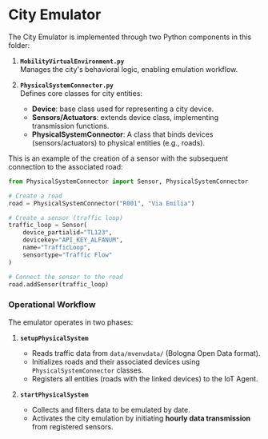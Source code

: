 # City Emulator
The City Emulator is implemented through two Python components in this folder:  

1. **`MobilityVirtualEnvironment.py`**  
   Manages the city's behavioral logic, enabling emulation workflow.  
   
2. **`PhysicalSystemConnector.py`**  
   Defines core classes for city entities:
   - **Device**: base class used for representing a city device.
   - **Sensors/Actuators**: extends device class, implementing transmission functions.   
   - **PhysicalSystemConnector**: A class that binds devices (sensors/actuators) to physical entities (e.g., roads).

This is an example of the creation of a sensor with the subsequent connection to the associated road:
```python
from PhysicalSystemConnector import Sensor, PhysicalSystemConnector

# Create a road
road = PhysicalSystemConnector("R001", "Via Emilia")

# Create a sensor (traffic loop)
traffic_loop = Sensor(
    device_partialid="TL123",
    devicekey="API_KEY_ALFANUM",
    name="TrafficLoop",
    sensortype="Traffic Flow"
)

# Connect the sensor to the road
road.addSensor(traffic_loop)
```
### Operational Workflow
The emulator operates in two phases:  

1. **`setupPhysicalSystem`**  
   - Reads traffic data from `data/mvenvdata/` (Bologna Open Data format).  
   - Initializes roads and their associated devices using `PhysicalSystemConnector` classes.  
   - Registers all entities (roads with the linked devices) to the IoT Agent.  

2. **`startPhysicalSystem`**  
   - Collects and filters data to be emulated by date.
   - Activates the city emulation by initiating **hourly data transmission** from registered sensors.
